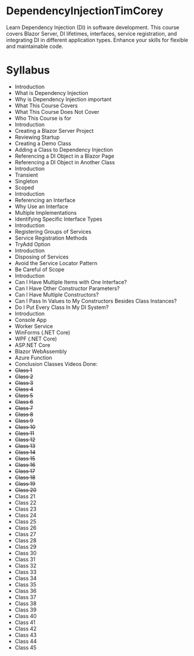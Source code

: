 # DependencyInjectionTimCorey
Learn Dependency Injection (DI) in software development. This course covers Blazor Server, DI lifetimes, interfaces, service registration, and integrating DI in different application types. Enhance your skills for flexible and maintainable code.
# Syllabus
- Introduction
- What is Dependency Injection
- Why is Dependency Injection important
- What This Course Covers
- What This Course Does Not Cover
- Who This Course is for
- Introduction
- Creating a Blazor Server Project
- Reviewing Startup
- Creating a Demo Class
- Adding a Class to Dependency Injection
- Referencing a DI Object in a Blazor Page
- Referencing a DI Object in Another Class
- Introduction
- Transient
- Singleton
- Scoped
- Introduction
- Referencing an Interface
- Why Use an Interface
- Multiple Implementations
- Identifying Specific Interface Types
- Introduction
- Registering Groups of Services
- Service Registration Methods
- TryAdd Option
- Introduction
- Disposing of Services
- Avoid the Service Locator Pattern
- Be Careful of Scope
- Introduction
- Can I Have Multiple Items with One Interface?
- Can I Have Other Constructor Parameters?
- Can I Have Multiple Constructors?
- Can I Pass In Values to My Constructors Besides Class Instances?
- Do I Put Every Class In My DI System?
- Introduction
- Console App
- Worker Service
- WinForms (.NET Core)
- WPF (.NET Core)
- ASP.NET Core
- Blazor WebAssembly
- Azure Function
- Conclusion
Classes Videos Done:
- ~~Class 1~~
- ~~Class 2~~
- ~~Class 3~~
- ~~Class 4~~
- ~~Class 5~~
- ~~Class 6~~
- ~~Class 7~~
- ~~Class 8~~
- ~~Class 9~~
- ~~Class 10~~
- ~~Class 11~~
- ~~Class 12~~
- ~~Class 13~~
- ~~Class 14~~
- ~~Class 15~~
- ~~Class 16~~
- ~~Class 17~~
- ~~Class 18~~
- ~~Class 19~~
- ~~Class 20~~
- Class 21
- Class 22
- Class 23
- Class 24
- Class 25
- Class 26
- Class 27
- Class 28
- Class 29
- Class 30
- Class 31
- Class 32
- Class 33
- Class 34
- Class 35
- Class 36
- Class 37
- Class 38
- Class 39
- Class 40
- Class 41
- Class 42
- Class 43
- Class 44
- Class 45